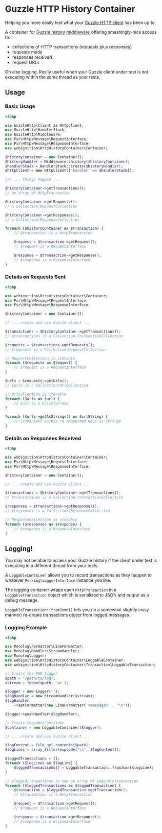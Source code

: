 # Guzzle HTTP History Container

Helping you more easily test what your [Guzzle HTTP client](https://docs.guzzlephp.org/en/stable/) has been up to.

A container for [Guzzle history middleware](https://docs.guzzlephp.org/en/stable/testing.html#history-middleware)
offering smashingly-nice access to:
 
- collections of HTTP transactions (requests plus responses)
- requests made
- responses received
- request URLs 

Oh also logging. Really useful when your Guzzle client under test is not executing within the same thread as your tests.

## Usage

### Basic Usage

```php
<?php

use GuzzleHttp\Client as HttpClient;
use GuzzleHttp\HandlerStack;
use GuzzleHttp\Middleware;
use Psr\Http\Message\RequestInterface;
use Psr\Http\Message\ResponseInterface;
use webignition\HttpHistoryContainer\Container;

$historyContainer = new Container();
$historyHandler = Middleware::history($historyContainer);
$handlerStack = HandlerStack::create($historyHandler);
$httpClient = new HttpClient(['handler' => $handlerStack]);

/// ... things happen ...

$historyContainer->getTransactions();
// an array of HttpTransaction

$historyContainer->getRequests();
// a Collection\RequestCollection

$historyContainer->getResponses();
// a Collection\ResponseCollection

foreach ($historyContainer as $transaction) {
    // $transaction is a HttpTransaction

    $request = $transaction->getRequest();
    // $request is a RequestInterface

    $response = $transaction->getResponse();
    // $response is a ResponseInterface
}
```

### Details on Requests Sent

```php
<?php

use webignition\HttpHistoryContainer\Container;
use Psr\Http\Message\RequestInterface;
use Psr\Http\Message\ResponseInterface;

$historyContainer = new Container();

// ... create and use Guzzle client ...

$transactions = $historyContainer->getTransactions();
// $transactions is a Collection\TransactionCollection

$requests = $transactions->getRequests();
// $requests is a Collection\RequestCollection

// RequestCollection is iterable
foreach ($requests as $request) {
    // $request is a RequestInterface
}

$urls = $requests->getUrls();
// $urls is a Collection\UrlCollection

// UrlCollection is iterable
foreach ($urls as $url) {
    // $url is a UriInterface
}

foreach ($urls->getAsStrings() as $urlString) {
    // convenient access to requested URLs as strings
}
```

### Details on Responses Received

```php
<?php

use webignition\HttpHistoryContainer\Container;
use Psr\Http\Message\RequestInterface;
use Psr\Http\Message\ResponseInterface;

$historyContainer = new Container();

// ... create and use Guzzle client ...

$transactions = $historyContainer->getTransactions();
// $transactions is a Collection\TransactionCollection

$responses = $transactions->getResponses();
// $responses is a Collection\ResponseCollection

// ResponseCollection is iterable
foreach ($responses as $response) {
    // $response is a ResponseInterface
}
```

## Logging!

You may not be able to access your Guzzle history if the client under test is executing
in a different thread from your tests.

A `LoggableContainer` allows you to record transactions as they happen to whatever `Psr\Log\LoggerInterface`
instance you like. 

The logging container wraps each `HttpTransaction` in a `LoggableTransaction` object which is
serialized to JSON and output as a debug message.

`LoggableTransaction::fromJson()` lets you (in a somewhat slightly lossy manner) re-create 
transactions object from logged messages.`

### Logging Example

```php
<?php

use Monolog\Formatter\LineFormatter;
use Monolog\Handler\StreamHandler;
use Monolog\Logger;
use webignition\HttpHistoryContainer\LoggableContainer;
use webignition\HttpHistoryContainer\Transaction\LoggableTransaction;

// Create the PSR logger
$path = '/path/to/log';
$stream = fopen($path, 'w+');

$logger = new Logger('');
$logHandler = new StreamHandler($stream);
$logHandler
    ->setFormatter(new LineFormatter('%message%' . "\n"));

$logger->pushHandler($logHandler);

// Create LoggableContainer
$container = new LoggableContainer($logger);

// ... create and use Guzzle client ...

$logContent = file_get_contents($path);
$logLines = array_filter(explode("\n", $logContent));

$loggedTransactions = [];
foreach ($logLines as $logLine) {
    $loggedTransactions[] = LoggableTransaction::fromJson($logLine);
}

// $loggedTransactions is now an array of LoggableTransaction
foreach ($loggedTransactions as $loggedTransaction) {
    $transaction = $loggedTransaction->getTransaction();    
    // $transaction is a HttpTransaction

    $request = $transaction->getRequest();
    // $request is a RequestInterface

    $response = $transaction->getResponse();
    // $response is a ResponseInterface
}
```
